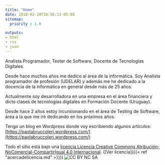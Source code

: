 ```yaml
---
title: "Home"
date: 2018-02-10T18:56:13-05:00
sitemap:
  priority : 1.0

outputs:
- html
- rss
- json
---
```

<p>Analista Programador, Tester de Software, Docente de Tecnologías Digitales.</p>

<p>Desde hace muchos años me dedico al área de la informática. Soy Analista programador de profesión (UDELAR) y además me he dedicado a la docencia de la informática en general desde más de 25 años.</p>

<p>Actualmente soy desarrolladora en una empresa en el área financiera y dicto clases de tecnologías digitales en Formación Docente (Uruguay).</p>

<p>Desde hace 2 años estoy incursionando en el área de Testing de Software, área a la que me iré dedicando en los próximos años.
</p>

Tengo un blog en Wordpress donde voy escribiendo algunos artículos: [https://paolabruccoleri.wordpress.com/](https://paolabruccoleri.wordpress.com/)

Todo el sitio está bajo una [licencia Licencia Creative Commons Atribución-NoComercial-CompartirIgual 4.0 Internacional](http://creativecommons.org/licenses/by-nc-sa/4.0/). ([Ver licencia]({{< ref "acercadelicencia.md" >}}))
![CC BY NC SA](/img/by_nc_ca.png)
